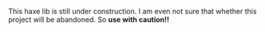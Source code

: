 This haxe lib is still under construction.
I am even not sure that whether this project will be abandoned.
So **use with caution!!**